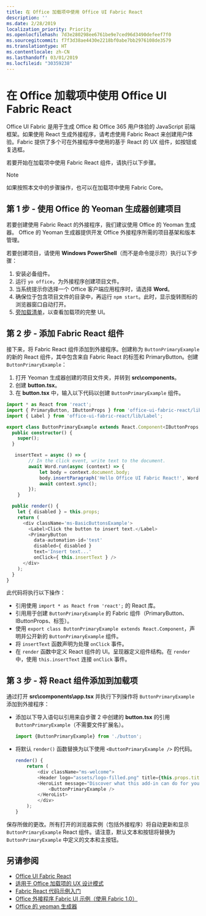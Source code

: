 ```yaml
---
title: 在 Office 加载项中使用 Office UI Fabric React
description: ''
ms.date: 2/28/2019
localization_priority: Priority
ms.openlocfilehash: 7d3e280298ee6761be9e7ced96d3490defeef7f0
ms.sourcegitcommit: f7f3d38ae4430e2218bf0abe7bb2976108de3579
ms.translationtype: HT
ms.contentlocale: zh-CN
ms.lasthandoff: 03/01/2019
ms.locfileid: "30359238"
---
```

# <a name="use-office-ui-fabric-react-in-office-add-ins"></a>在 Office 加载项中使用 Office UI Fabric React

Office UI Fabric 是用于生成 Office 和 Office 365 用户体验的 JavaScript 前端框架。如果使用 React 生成外接程序，请考虑使用 Fabric React 来创建用户体验。Fabric 提供了多个可在外接程序中使用的基于 React 的 UX 组件，如按钮或复选框。

若要开始在加载项中使用 Fabric React 组件，请执行以下步骤。

> [!NOTE]
> 如果按照本文中的步骤操作，也可以在加载项中使用 Fabric Core。

## <a name="step-1---create-your-project-with-the-yeoman-generator-for-office"></a>第 1 步 - 使用 Office 的 Yeoman 生成器创建项目

若要创建使用 Fabric React 的外接程序，我们建议使用 Office 的 Yeoman 生成器。 Office 的 Yeoman 生成器提供开发 Office 外接程序所需的项目基架和版本管理。

若要创建项目，请使用 **Windows PowerShell**（而不是命令提示符）执行以下步骤：

1. 安装必备组件。
2. 运行 `yo office`，为外接程序创建项目文件。
3. 当系统提示你选择一个 Office 客户端应用程序时，请选择 **Word**。
4. 确保位于包含项目文件的目录中，再运行 `npm start`。此时，显示旋转图标的浏览器窗口自动打开。
5. [旁加载清单](..\testing\test-debug-office-add-ins.md)，以查看加载项的完整 UI。

## <a name="step-2---add-a-fabric-react-component"></a>第 2 步 - 添加 Fabric React 组件

接下来，将 Fabric React 组件添加到外接程序。创建称为 `ButtonPrimaryExample` 的新的 React 组件，其中包含来自 Fabric React 的标签和 PrimaryButton。创建 `ButtonPrimaryExample`：

1. 打开 Yeoman 生成器创建的项目文件夹，并转到 **src\components**。
2. 创建 **button.tsx**。
3. 在 **button.tsx** 中，输入以下代码以创建 `ButtonPrimaryExample` 组件。

```typescript
import * as React from 'react';
import { PrimaryButton, IButtonProps } from 'office-ui-fabric-react/lib/Button';
import { Label } from 'office-ui-fabric-react/lib/Label';

export class ButtonPrimaryExample extends React.Component<IButtonProps, {}> {
  public constructor() {
    super();
  }

   insertText = async () => {
        // In the click event, write text to the document.
        await Word.run(async (context) => {
            let body = context.document.body;
            body.insertParagraph('Hello Office UI Fabric React!', Word.InsertLocation.end);
            await context.sync();
        });
    }

  public render() {
    let { disabled } = this.props;
    return (
      <div className='ms-BasicButtonsExample'>
        <Label>Click the button to insert text.</Label>
        <PrimaryButton
          data-automation-id='test'
          disabled={ disabled }
          text='Insert text...'
          onClick={ this.insertText } />
      </div>
    );
  }
}
```

此代码将执行以下操作：

- 引用使用 `import * as React from 'react';` 的 React 库。
- 引用用于创建 `ButtonPrimaryExample` 的 Fabric 组件（PrimaryButton、IButtonProps、标签）。
- 使用 `export class ButtonPrimaryExample extends React.Component`，声明并公开新的 `ButtonPrimaryExample` 组件。
- 将 `insertText` 函数声明为处理 `onClick` 事件。
- 在 `render` 函数中定义 React 组件的 UI。呈现器定义组件结构。在 `render` 中，使用 `this.insertText` 连接 `onClick` 事件。

## <a name="step-3---add-the-react-component-to-your-add-in"></a>第 3 步 - 将 React 组件添加到加载项

通过打开 **src\components\app.tsx** 并执行下列操作将 `ButtonPrimaryExample` 添加到外接程序：

- 添加以下导入语句以引用来自步骤 2 中创建的 **button.tsx** 的引用 `ButtonPrimaryExample`（不需要文件扩展名）。

  ```typescript
  import {ButtonPrimaryExample} from './button';
  ```

- 将默认 `render()` 函数替换为以下使用 `<ButtonPrimaryExample />` 的代码。

  ```typescript
  render() {
      return (
          <div className="ms-welcome">
          <Header logo="assets/logo-filled.png" title={this.props.title} message="Welcome" />
          <HeroList message="Discover what this add-in can do for you today!" items={this.state.listItems} >
              <ButtonPrimaryExample />
          </HeroList>
          </div>
      );
  }
  ```

保存所做的更改。所有打开的浏览器实例（包括外接程序）将自动更新和显示 `ButtonPrimaryExample` React 组件。请注意，默认文本和按钮将替换为 `ButtonPrimaryExample` 中定义的文本和主按钮。



## <a name="see-also"></a>另请参阅

- [Office UI Fabric React](https://developer.microsoft.com/fabric)
- [适用于 Office 加载项的 UX 设计模式](../design/ux-design-pattern-templates.md)
- [Fabric React 代码示例入门](https://github.com/OfficeDev/Word-Add-in-GettingStartedFabricReact)
- [Office 外接程序 Fabric UI 示例（使用 Fabric 1.0）](https://github.com/OfficeDev/Office-Add-in-Fabric-UI-Sample)
- [Office 的 yeoman 生成器](https://github.com/OfficeDev/generator-office)
